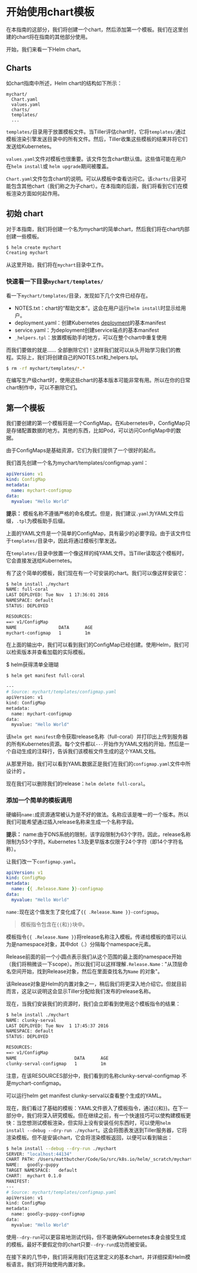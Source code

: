# 开始使用chart模板

在本指南的这部分，我们将创建一个chart，然后添加第一个模板。我们在这里创建的chart将在指南的其他部分使用。

开始，我们来看一下Helm chart。

## Charts

如chart指南中所述，Helm chart的结构如下所示：

```
mychart/
  Chart.yaml
  values.yaml
  charts/
  templates/
  ...
```

`templates/`目录用于放置模板文件。当Tiller评估chart时，它将`templates/`通过模板渲染引擎发送目录中的所有文件。然后，Tiller收集这些模板的结果并将它们发送给Kubernetes。

`values.yaml`文件对模板也很重要。该文件包含chart默认值。这些值可能在用户在`helm install`或 `helm upgrade`期间被覆盖。

`Chart.yaml`文件包含chart的说明。可以从模板中查看访问它。该`charts/`目录可能包含其他chart（我们称之为子chart）。在本指南的后面，我们将看到它们在模板渲染方面如何起作用。

## 初始 chart

对于本指南，我们将创建一个名为mychart的简单chart，然后我们将在chart内部创建一些模板。

```bash
$ helm create mychart
Creating mychart
```

从这里开始，我们将在`mychart`目录中工作。

### 快速看一下目录`mychart/templates/`

看一下`mychart/templates/`目录，发现如下几个文件已经存在。

- NOTES.txt：chart的“帮助文本”。这会在用户运行`helm install`时显示给用户。
- deployment.yaml：创建Kubernetes [deployment](http://kubernetes.io/docs/user-guide/deployments/)的基本manifest
- service.yaml：为deployment创建service端点的基本manifest
- `_helpers.tpl`：放置模板助手的地方，可以在整个chart中重复使用

而我们要做的就是...... 全部删除它们！这样我们就可以从头开始学习我们的教程。实际上，我们将创建自己的NOTES.txt和_helpers.tpl。


```bash
$ rm -rf mychart/templates/*.*
```

在编写生产级chart时，使用这些chart的基本版本可能非常有用。所以在你的日常chart制作中，可以不删除它们。

## 第一个模板


我们要创建的第一个模板将是一个ConfigMap。在Kubernetes中，ConfigMap只是存储配置数据的地方。其他的东西，比如Pod，可以访问ConfigMap中的数据。

由于ConfigMaps是基础资源，它们为我们提供了一个很好的起点。

我们首先创建一个名为mychart/templates/configmap.yaml：

```yaml
apiVersion: v1
kind: ConfigMap
metadata:
  name: mychart-configmap
data:
  myvalue: "Hello World"
```

**提示：** 模板名称不遵循严格的命名模式。但是，我们建议`.yaml`为YAML文件后缀，`.tpl`为模板助手后缀。

上面的YAML文件是一个简单的ConfigMap，具有最少的必要字段。由于该文件位于`templates/`目录中，因此将通过模板引擎发送。

在`templates/`目录中放置一个像这样的纯YAML文件。当Tiller读取这个模板时，它会直接发送给Kubernetes。

有了这个简单的模板，我们现在有一个可安装的chart。我们可以像这样安装它：

```bash
$ helm install ./mychart
NAME: full-coral
LAST DEPLOYED: Tue Nov  1 17:36:01 2016
NAMESPACE: default
STATUS: DEPLOYED

RESOURCES:
==> v1/ConfigMap
NAME                DATA      AGE
mychart-configmap   1         1m
```

在上面的输出中，我们可以看到我们的ConfigMap已经创建。使用Helm，我们可以检索版本并查看加载的实际模板。

$ helm获得清单全珊瑚

```bash
$ helm get manifest full-coral

---
# Source: mychart/templates/configmap.yaml
apiVersion: v1
kind: ConfigMap
metadata:
  name: mychart-configmap
data:
  myvalue: "Hello World"
```

该`helm get manifest`命令获取release名称（full-coral）并打印出上传到服务器的所有Kubernetes资源。每个文件都以`---`开始作为YAML文档的开始，然后是一个自动生成的注释行，告诉我们该模板文件生成的这个YAML文档。

从那里开始，我们可以看到YAML数据正是我们在我们的`configmap.yaml`文件中所设计的 。

现在我们可以删除我们的release：`helm delete full-coral`。

### 添加一个简单的模板调用

硬编码`name:`成资源通常被认为是不好的做法。名称应该是唯一的一个版本。所以我们可能希望通过插入release名称来生成一个名称字段。

**提示：** name:由于DNS系统的限制，该字段限制为63个字符。因此，release名称限制为53个字符。Kubernetes 1.3及更早版本仅限于24个字符（即14个字符名称）。

让我们改一下`configmap.yaml`。

```yaml
apiVersion: v1
kind: ConfigMap
metadata:
  name: {{ .Release.Name }}-configmap
data:
  myvalue: "Hello World"
```

`name:`现在这个值发生了变化成了`{{ .Release.Name }}-configmap`。

> 模板指令包含在`{{`和`}}`块中。

模板指令`{{ .Release.Name }}`将release名称注入模板。传递给模板的值可以认为是namespace对象，其中dot（.）分隔每个namespace元素。

Release前面的前一个小圆点表示我们从这个范围的最上面的namespace开始（我们将稍微谈一下scope）。所以我们可以这样理解`.Release.Name：`"从顶层命名空间开始，找到Release对象，然后在里面查找名为`Name` 的对象"。

该Release对象是Helm的内置对象之一，稍后我们将更深入地介绍它。但就目前而言，这足以说明这会显示Tiller分配给我们发布的release名称。

现在，当我们安装我们的资源时，我们会立即看到使用这个模板指令的结果：

```bash
$ helm install ./mychart
NAME: clunky-serval
LAST DEPLOYED: Tue Nov  1 17:45:37 2016
NAMESPACE: default
STATUS: DEPLOYED

RESOURCES:
==> v1/ConfigMap
NAME                      DATA      AGE
clunky-serval-configmap   1         1m
```

注意，在该RESOURCES部分中，我们看到的名称clunky-serval-configmap 不是mychart-configmap。

可以运行helm get manifest clunky-serval以查看整个生成的YAML。

现在，我们看过了基础的模板：YAML文件嵌入了模板指令，通过{{和}}。在下一部分中，我们将深入研究模板。但在继续之前，有一个快速技巧可以使构建模板更快：当您想测试模板渲染，但实际上没有安装任何东西时，可以使用`helm install --debug --dry-run ./mychart`。这会将图表发送到Tiller服务器，它将渲染模板。但不是安装chart，它会将渲染模板返回，以便可以看到输出：

```bash
$ helm install --debug --dry-run ./mychart
SERVER: "localhost:44134"
CHART PATH: /Users/mattbutcher/Code/Go/src/k8s.io/helm/_scratch/mychart
NAME:   goodly-guppy
TARGET NAMESPACE:   default
CHART:  mychart 0.1.0
MANIFEST:
---
# Source: mychart/templates/configmap.yaml
apiVersion: v1
kind: ConfigMap
metadata:
  name: goodly-guppy-configmap
data:
  myvalue: "Hello World"

```

使用`--dry-run`可以更容易地测试代码，但不能确保Kubernetes本身会接受生成的模板。最好不要假定你的chart只要`--dry-run`成功而被安装。

在接下来的几节中，我们将采用我们在这里定义的基本chart，并详细探索Helm模板语言。我们将开始使用内置对象。
